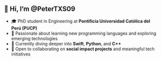 ## 👋 Hi, I’m @PeterTXS09

- 🎓 PhD student in Engineering at **Pontificia Universidad Católica del Perú (PUCP)**  
- 👀 Passionate about learning new programming languages and exploring emerging technologies  
- 🌱 Currently diving deeper into **Swift**, **Python**, and **C++**  
- 🤝 Open to collaborating on **social impact projects** and meaningful tech initiatives  


<!---
PeterTXS09/PeterTXS09 is a ✨ special ✨ repository because its `README.md` (this file) appears on your GitHub profile.
You can click the Preview link to take a look at your changes.
--->
